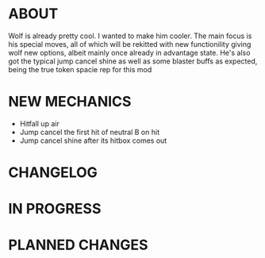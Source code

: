 # ABOUT

Wolf is already pretty cool. I wanted to make him cooler. The main focus is his special moves, all of which will be rekitted with new functionility giving wolf new options, albeit mainly once already in advantage state. He's also got the typical jump cancel shine as well as some blaster buffs as expected, being the true token spacie rep for this mod

# NEW MECHANICS

- Hitfall up air
- Jump cancel the first hit of neutral B on hit
- Jump cancel shine after its hitbox comes out

# CHANGELOG



# IN PROGRESS



# PLANNED CHANGES




